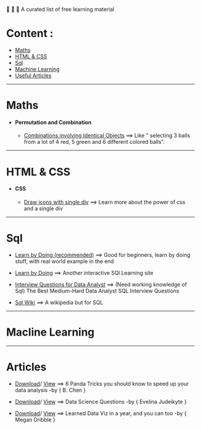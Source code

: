 
🤖 🎨 🎸 A curated list of free learning material

# Content :
  - [Maths](#maths)
  - [HTML & CSS](#html-&-css)
  - [Sql](#sql)
  - [Machine Learning](#machine-learning)
  - [Useful Articles](#articles)

-------
# Maths
  
  - #### Permutation and Combination
    - [Combinations involving Identical Objects](https://doubleroot.in/lessons/permutations-combinations/combinations-identical-objects/) ==> Like " selecting 3 balls from a lot of 4 red, 5 green and 6 different colored balls". 

-----
# HTML & CSS
  
  - #### CSS
    - [Draw icons with single div](https://cssicon.space/#/) ==> Learn more about the power of css and a single div 


-----
# Sql
 
 - [Learn by Doing (recommended)](https://mode.com/sql-tutorial/introduction-to-sql/) ==> Good for beginners, learn by doing stuff, with real world example in the end
 
 - [Learn by Doing](https://sqlbolt.com/lesson/introduction) ==> Another interactive SQl Learning site
 
 - [Interview Questions for Data Analyst](https://quip.com/2gwZArKuWk7W) ==> (Need working knowledge of Sql)  The Best Medium-Hard Data Analyst SQL Interview Questions 
 
 - [Sql Wiki](https://sqlzoo.net/) ==> A wikipedia but for SQL

------------------
# Macline Learning


----------
# Articles
  
  - [Download](https://raw.githubusercontent.com/prem-jeet/resources/gh-pages/assets/articles/6%20Pandas%20tricks%20you%20should%20know%20to%20speed%20up%20your%20data%20analysis-converted.pdf)/ [View](https://github.com/prem-jeet/resources/blob/gh-pages/assets/articles/6%20Pandas%20tricks%20you%20should%20know%20to%20speed%20up%20your%20data%20analysis-converted.pdf) ==> 6 Panda Tricks you should know to speed up your data analysis -by { B. Chen }
  
  
  - [Download](https://raw.githubusercontent.com/prem-jeet/resources/gh-pages/assets/articles/Learned%20Data%20Viz%20in%20a%20Year%2C%20and%20You%20Can%20Too.pdf)/ [View](https://github.com/prem-jeet/resources/blob/gh-pages/assets/articles/Learned%20Data%20Viz%20in%20a%20Year%2C%20and%20You%20Can%20Too.pdf) ==> Data Science Questions -by { Evelina Judeikyte }
  
  
  - [Download](https://raw.githubusercontent.com/prem-jeet/resources/gh-pages/assets/articles/data%20science%20questions.pdf)/ [View](https://github.com/prem-jeet/resources/blob/gh-pages/assets/articles/data%20science%20questions.pdf) ==> Learned Data Viz in a year, and you can too -by { Megan Dribble }
